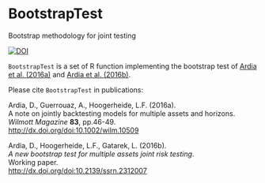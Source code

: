 # BootstrapTest
Bootstrap methodology for joint testing

[![DOI](https://zenodo.org/badge/61378616.svg)](https://zenodo.org/badge/latestdoi/61378616)

`BootstrapTest` is a set of R function implementing the bootstrap test of
[Ardia et al. (2016a)](http://dx.doi.org/doi:10.1002/wilm.10509) and [Ardia et al. (2016b)](http://dx.doi.org/doi:10.2139/ssrn.2312007).


Please cite `BootstrapTest` in publications:

Ardia, D., Guerrouaz, A., Hoogerheide, L.F. (2016a).  
A note on jointly backtesting models for multiple assets and horizons.   
_Wilmott Magazine_ **83**, pp.46-49.  
http://dx.doi.org/doi:10.1002/wilm.10509  

Ardia, D., Hoogerheide, L.F., Gatarek, L. (2016b).  
_A new bootstrap test for multiple assets joint risk testing_.  
Working paper.  
http://dx.doi.org/doi:10.2139/ssrn.2312007
